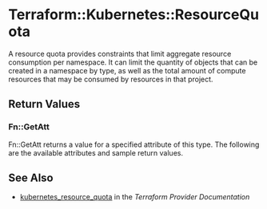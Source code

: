 # Terraform::Kubernetes::ResourceQuota

A resource quota provides constraints that limit aggregate resource consumption per namespace. It can limit the quantity of objects that can be created in a namespace by type, as well as the total amount of compute resources that may be consumed by resources in that project.

## Return Values

### Fn::GetAtt

Fn::GetAtt returns a value for a specified attribute of this type. The following are the available attributes and sample return values.

## See Also

* [kubernetes_resource_quota](https://www.terraform.io/docs/providers/kubernetes/r/resource_quota.html) in the _Terraform Provider Documentation_